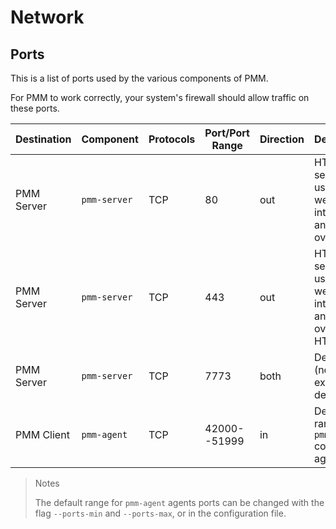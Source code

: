 # Network

## Ports

This is a list of ports used by the various components of PMM.

For PMM to work correctly, your system's firewall should allow traffic on these ports.

| Destination   | Component     | Protocols | Port/Port Range | Direction | Description
|---------------|---------------|-----------|-----------------|-----------|---------------------
| PMM Server    | `pmm-server`  | TCP       |   80            | out       | HTTP server, used for web interface and gRPC over HTTP
| PMM Server    | `pmm-server`  | TCP       |  443            | out       | HTTPS server, used for web interface and gRPC over HTTPS
| PMM Server    | `pmm-server`  | TCP       | 7773            | both      | Debugging (not exposed by default)
| PMM Client    | `pmm-agent`   | TCP       | 42000--51999    | in        | Default range for `pmm-agent` connected agents

> Notes
>
> The default range for `pmm-agent` agents ports can be changed with the flag `--ports-min` and  `--ports-max`, or in the configuration file.
